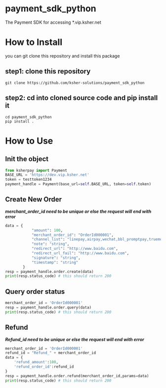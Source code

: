 # payment_sdk_python
The Payment SDK for accessing *.vip.ksher.net

# How to Install

you can git clone this repository and install this package

## step1: clone this repository
```shell
git clone https://github.com/ksher-solutions/payment_sdk_python
```

## step2: cd into cloned source code and pip install it
```shell
cd payment_sdk_python
pip install .

```

# How to Use

## Init the object
```python
from ksherpay import Payment
BASE_URL = 'https://dev.vip.ksher.net'
token = testtoken1234
payment_handle = Payment(base_url=self.BASE_URL, token=self.token)
```

## Create New Order
***merchant_order_id need to be unique or else the request will end with error***

```python
data = {
            "amount": 100,
            "merchant_order_id": "OrderId000001",
            "channel_list": "linepay,airpay,wechat,bbl_promptpay,truemoney,ktbcard",
            "note": "string",
            "redirect_url": "http://www.baidu.com",
            "redirect_url_fail": "http://www.baidu.com",
            "signature": "string",
            "timestamp": "string"
        }
resp = payment_handle.order.create(data)
print(resp.status_code) # this should return 200
```

## Query order status
```python
merchant_order_id = 'OrderId000001'
resp = payment_handle.order.query(data)
print(resp.status_code) # this should return 200
```

## Refund
***Refund_id need to be unique or else the request will end with error***
```python
merchant_order_id = 'OrderId000001'
refund_id = "Refund_" + merchant_order_id
data = {
    'refund_amount':100,
    'refund_order_id':refund_id
}
resp = payment_handle.order.refund(merchant_order_id,params=data)
print(resp.status_code) # this should return 200
```